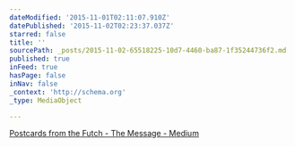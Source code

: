 ```yaml
---
dateModified: '2015-11-01T02:11:07.910Z'
datePublished: '2015-11-02T02:23:37.037Z'
starred: false
title: ''
sourcePath: _posts/2015-11-02-65518225-10d7-4460-ba87-1f35244736f2.md
published: true
inFeed: true
hasPage: false
inNav: false
_context: 'http://schema.org'
_type: MediaObject

---
```

[Postcards from the Futch - The Message - Medium][0]

[0]: https://medium.com/message/postcards-from-the-futch-595796d8a45d